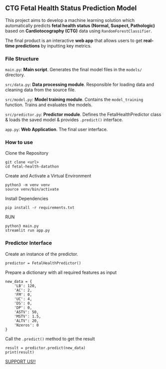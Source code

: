 
##  CTG Fetal Health Status Prediction Model

This project aims to develop a machine learning solution which automatically predicts **fetal health status (Normal, Suspect, Pathologic)** based on **Cardiotocography (CTG)** data using `RandomForestClassifier`.

The final product is an interactive **web app** that allows users to get **real-time predictions** by inputting key metrics.

### File Structure

`main.py`:  **Main script**. Generates the final model files in the `models/` directory.

`src/data.py`: **Data processing module**. Responsible for loading data and cleaning data from the source file.

`src/model.py`: **Model training module**. Contains the `model_training` function. Trains and evaluates the models.

`src/predictor.py`: **Predictor module**. Defines the FetalHealthPredictor class & loads the saved model & provides  `.predict()` interface.

`app.py`: **Web Application**. The final user interface.

### How to use

Clone the Repository
```
git clone <url>
cd fetal-health-datathon
```
Create and Activate a Virtual Environment
```
python3 -m venv venv
source venv/bin/activate
```
Install Dependencies

```
pip install -r requirements.txt
```

RUN
```
python3 main.py
streamlit run app.py
```
### Predictor Interface

Create an instance of the predictor.
```
predictor = FetalHealthPredictor()
```
Prepare a dictionary with all required features as input
```
new_data = {
    'LB': 120,
    'AC': 2,
    'FM': 0,
    'UC': 4,
    'DS': 0,
    'DP': 0,
    'ASTV': 50,
    'MSTV': 1.5,
    'ALTV': 20,
    'Nzeros': 0
}
```
Call the `.predict()` method to get the result
```
result = predictor.predict(new_data)
print(result)
```

[SUPPORT US!!](https://www.youtube.com/watch?v=dQw4w9WgXcQ "SUPPORT US!!")
